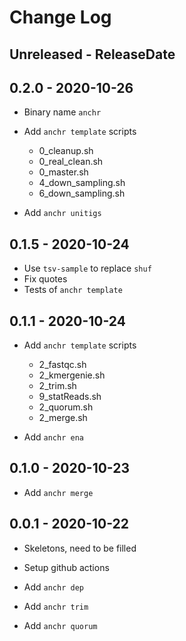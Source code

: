 # Change Log

## Unreleased - ReleaseDate

## 0.2.0 - 2020-10-26

* Binary name `anchr`

* Add `anchr template` scripts
  * 0_cleanup.sh
  * 0_real_clean.sh
  * 0_master.sh
  * 4_down_sampling.sh
  * 6_down_sampling.sh

* Add `anchr unitigs`

## 0.1.5 - 2020-10-24

* Use `tsv-sample` to replace `shuf`
* Fix quotes
* Tests of `anchr template`

## 0.1.1 - 2020-10-24

* Add `anchr template` scripts
  * 2_fastqc.sh
  * 2_kmergenie.sh
  * 2_trim.sh
  * 9_statReads.sh
  * 2_quorum.sh
  * 2_merge.sh

* Add `anchr ena`

## 0.1.0 - 2020-10-23

* Add `anchr merge`

## 0.0.1 - 2020-10-22

* Skeletons, need to be filled
* Setup github actions

* Add `anchr dep`
* Add `anchr trim`
* Add `anchr quorum`

